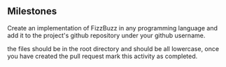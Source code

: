 ## Milestones

Create an implementation of FizzBuzz in any programming language and add it to the project's github repository under your github username.

the files should be in the root directory and should be all lowercase, once you have created the pull request mark this activity as completed.
